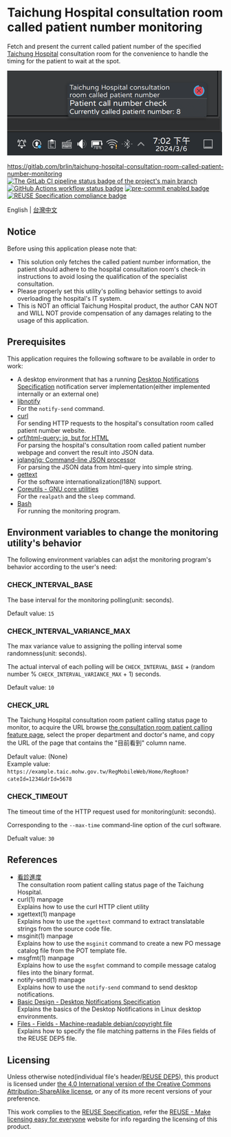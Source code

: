 # Taichung Hospital consultation room called patient number monitoring

Fetch and present the current called patient number of the specified [Taichung Hospital](https://www.taic.mohw.gov.tw/) consultation room for the convenience to handle the timing for the patient to wait at the spot.

![Desktop notification screenshot example](doc-assets/main-view-en.png "Desktop notification screenshot example")

<https://gitlab.com/brlin/taichung-hospital-consultation-room-called-patient-number-monitoring>  
[![The GitLab CI pipeline status badge of the project's `main` branch](https://gitlab.com/brlin/taichung-hospital-consultation-room-called-patient-number-monitoring/badges/main/pipeline.svg?ignore_skipped=true "Click here to check out the comprehensive status of the GitLab CI pipelines")](https://gitlab.com/brlin/taichung-hospital-consultation-room-called-patient-number-monitoring/-/pipelines) [![GitHub Actions workflow status badge](https://github.com/brlin-tw/taichung-hospital-consultation-room-called-patient-number-monitoring/actions/workflows/check-potential-problems.yml/badge.svg "GitHub Actions workflow status")](https://github.com/brlin-tw/taichung-hospital-consultation-room-called-patient-number-monitoring/actions/workflows/check-potential-problems.yml) [![pre-commit enabled badge](https://img.shields.io/badge/pre--commit-enabled-brightgreen?logo=pre-commit&logoColor=white "This project uses pre-commit to check potential problems")](https://pre-commit.com/) [![REUSE Specification compliance badge](https://api.reuse.software/badge/gitlab.com/brlin/taichung-hospital-consultation-room-called-patient-number-monitoring "This project complies to the REUSE specification to decrease software licensing costs")](https://api.reuse.software/info/gitlab.com/brlin/taichung-hospital-consultation-room-called-patient-number-monitoring)

English | [台灣中文](README.zh_TW.md)

## Notice

Before using this application please note that:

* This solution only fetches the called patient number information, the patient should adhere to the hospital consultation room's check-in instructions to avoid losing the qualification of the specialist consultation.
* Please properly set this utility's polling behavior settings to avoid overloading the hospital's IT system.
* This is NOT an official Taichung Hospital product, the author CAN NOT and WILL NOT provide compensation of any damages relating to the usage of this application.

## Prerequisites

This application requires the following software to be available in order to work:

* A desktop environment that has a running [Desktop Notifications Specification](https://specifications.freedesktop.org/notification-spec/notification-spec-latest.html) notification server implementation(either implemented internally or an external one)
* [libnotify](https://gitlab.gnome.org/GNOME/libnotify)  
  For the `notify-send` command.
* [curl](https://curl.se/)  
  For sending HTTP requests to the hospital's consultation room called patient number website.
* [orf/html-query: jq, but for HTML](https://github.com/orf/html-query)  
  For parsing the hospital's consultation room called patient number webpage and convert the result into JSON data.
* [jqlang/jq: Command-line JSON processor](https://github.com/jqlang/jq)  
  For parsing the JSON data from html-query into simple string.
* [gettext](https://www.gnu.org/software/gettext/)  
  For the software internationalization(I18N) support.
* [Coreutils - GNU core utilities](https://www.gnu.org/software/coreutils/)  
  For the `realpath` and the `sleep` command.
* [Bash](https://www.gnu.org/software/bash/)  
  For running the monitoring program.

## Environment variables to change the monitoring utility's behavior

The following environment variables can adjst the monitoring program's behavior according to the user's need:

### CHECK_INTERVAL_BASE

The base interval for the monitoring polling(unit: seconds).

Default value: `15`

### CHECK_INTERVAL_VARIANCE_MAX

The max variance value to assigning the polling interval some  randomness(unit: seconds).

The actual interval of each polling will be `CHECK_INTERVAL_BASE` + (random number % `CHECK_INTERVAL_VARIANCE_MAX` + 1) seconds.

Default value: `10`

### CHECK_URL

The Taichung Hospital consultation room patient calling status page to monitor, to acquire the URL browse [the consultation room patient calling feature page](https://www03.taic.mohw.gov.tw/RegMobileWeb/Home/RegRoomList?Flag=Y), select the proper department and doctor's name, and copy the URL of the page that contains the "目前看到" column name.

Default value: (None)  
Example value: `https://example.taic.mohw.gov.tw/RegMobileWeb/Home/RegRoom?cateId=1234&drId=5678`

### CHECK_TIMEOUT

The timeout time of the HTTP request used for monitoring(unit: seconds).

Corresponding to the `--max-time` command-line option of the curl software.

Defualt value: `30`

## References

* [看診進度](https://www03.taic.mohw.gov.tw/RegMobileWeb/Home/RegRoomList?Flag=Y)  
  The consultation room patient calling status page of the Taichung Hospital.
* curl(1) manpage  
  Explains how to use the curl HTTP client utility
* xgettext(1) manpage  
  Explains how to use the `xgettext` command to extract translatable strings from the source code file.
* msginit(1) manpage  
  Explains how to use the `msginit` command to create a new PO message catalog file from the POT template file.
* msgfmt(1) manpage  
  Explains how to use the `msgfmt` command to compile message catalog files into the binary format.
* notify-send(1) manpage  
  Explains how to use the `notify-send` command to send desktop notifications.
* [Basic Design - Desktop Notifications Specification](https://specifications.freedesktop.org/notification-spec/notification-spec-latest.html#basic-design)  
  Explains the basics of the Desktop Notifications in Linux desktop environments.
* [Files - Fields - Machine-readable debian/copyright file](https://www.debian.org/doc/packaging-manuals/copyright-format/1.0/#files-field)  
  Explains how to specify the file matching patterns in the Files fields of the REUSE DEP5 file.

## Licensing

Unless otherwise noted(individual file's header/[REUSE DEP5](.reuse/dep5)), this product is licensed under [the 4.0 International version of the Creative Commons Attribution-ShareAlike license](https://creativecommons.org/licenses/by-sa/4.0/), or any of its more recent versions of your preference.

This work complies to the [REUSE Specification](https://reuse.software/spec/), refer the [REUSE - Make licensing easy for everyone](https://reuse.software/) website for info regarding the licensing of this product.
